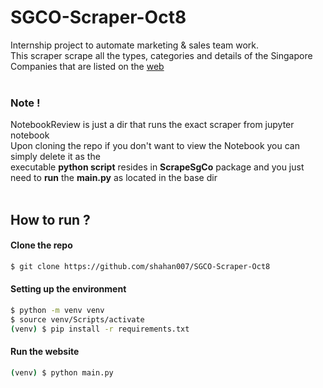 # SGCO-Scraper-Oct8
Internship project to automate marketing & sales team work.<br>
This scraper scrape all the types, categories and details of the Singapore Companies that are listed on the [web](http://singapore-companies-directory.com/sitemap.htm)
<br><br>

### Note !
NotebookReview is just a dir that runs the exact scraper from jupyter notebook<br>
Upon cloning the repo if you don't want to view the Notebook you can simply delete it as the <br>
executable **python script** resides in **ScrapeSgCo** package and you just need to **run** the **main.py** as located in the base dir
<br><br>

## How to run ?

#### Clone the repo
```bash
$ git clone https://github.com/shahan007/SGCO-Scraper-Oct8
```

#### Setting up the environment
```bash
$ python -m venv venv
$ source venv/Scripts/activate
(venv) $ pip install -r requirements.txt
```

#### Run the website
```bash
(venv) $ python main.py
```
